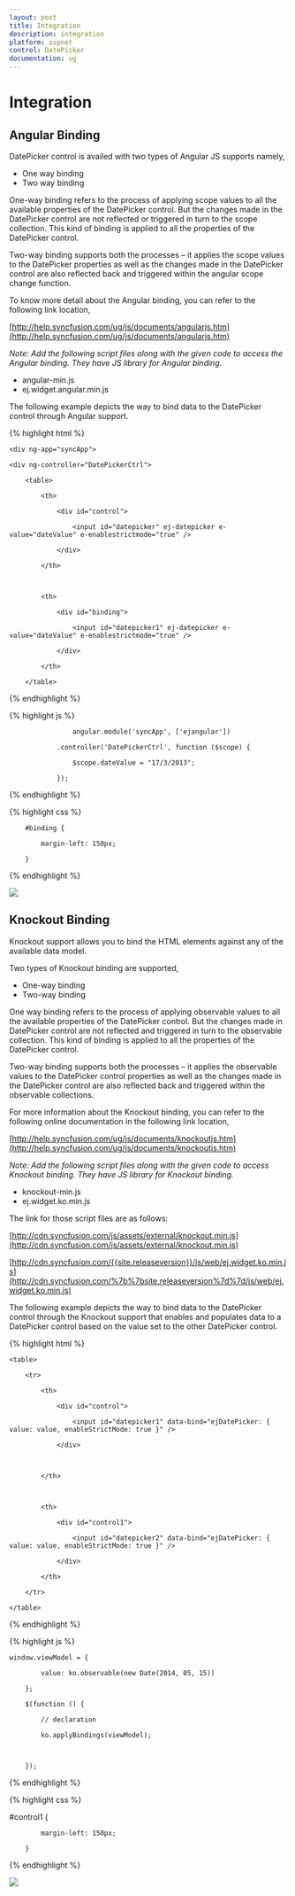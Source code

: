 ```yaml
---
layout: post
title: Integration
description: integration
platform: aspnet
control: DatePicker
documentation: ug
---
```


# Integration

## Angular Binding

DatePicker control is availed with two types of Angular JS supports namely, 

* One way binding
* Two way binding 

One-way binding refers to the process of applying scope values to all the available properties of the DatePicker control. But the changes made in the DatePicker control are not reflected or triggered in turn to the scope collection. This kind of binding is applied to all the properties of the DatePicker control.

Two-way binding supports both the processes – it applies the scope values to the DatePicker properties as well as the changes made in the DatePicker control are also reflected back and triggered within the angular scope change function.

To know more detail about the Angular binding, you can refer to the following link location,

[http://help.syncfusion.com/ug/js/documents/angularjs.htm](http://help.syncfusion.com/ug/js/documents/angularjs.htm)


_Note: Add the following script files along with the given code to access the Angular binding. They have JS library for Angular binding._

* angular-min.js
* ej.widget.angular.min.js

The following example depicts the way to bind data to the DatePicker control through Angular support.

{% highlight html %}

    <div ng-app="syncApp">

    <div ng-controller="DatePickerCtrl">

        <table>

            <th>

                <div id="control">

                    <input id="datepicker" ej-datepicker e-value="dateValue" e-enablestrictmode="true" />

                </div>

            </th>



            <th>

                <div id="binding">

                    <input id="datepicker1" ej-datepicker e-value="dateValue" e-enablestrictmode="true" />

                </div>

            </th>

        </table>

</div>

</div>





{% endhighlight %}



{% highlight js %}

                    angular.module('syncApp', ['ejangular'])

                .controller('DatePickerCtrl', function ($scope) {

                    $scope.dateValue = "17/3/2013";

                });





{% endhighlight %}





{% highlight css %}

        #binding {

            margin-left: 150px;

        }





{% endhighlight %}





![](Integration_images/Integration_img2.png) 



## Knockout Binding

Knockout support allows you to bind the HTML elements against any of the available data model.

Two types of Knockout binding are supported,

* One-way binding
* Two-way binding

One way binding refers to the process of applying observable values to all the available properties of the DatePicker control. But the changes made in DatePicker control are not reflected and triggered in turn to the observable collection. This kind of binding is applied to all the properties of the DatePicker control.

Two-way binding supports both the processes – it applies the observable values to the DatePicker control properties as well as the changes made in the DatePicker control are also reflected back and triggered within the observable collections. 

For more information about the Knockout binding, you can refer to the following online documentation in the following link location,

[http://help.syncfusion.com/ug/js/documents/knockoutjs.htm](http://help.syncfusion.com/ug/js/documents/knockoutjs.htm)


_Note: Add the following script files along with the given code to access Knockout binding. They have JS library for Knockout binding._

* knockout-min.js
* ej.widget.ko.min.js

The link for those script files are as follows:

[http://cdn.syncfusion.com/js/assets/external/knockout.min.js](http://cdn.syncfusion.com/js/assets/external/knockout.min.js)

[http://cdn.syncfusion.com/{{site.releaseversion}}/js/web/ej.widget.ko.min.js](http://cdn.syncfusion.com/%7b%7bsite.releaseversion%7d%7d/js/web/ej.widget.ko.min.js)

The following example depicts the way to bind data to the DatePicker control through the Knockout support that enables and populates data to a DatePicker control based on the value set to the other DatePicker control.

{% highlight html %}

    <table>

        <tr>

            <th>

                <div id="control">

                    <input id="datepicker1" data-bind="ejDatePicker: { value: value, enableStrictMode: true }" />

                </div>



            </th>



            <th>

                <div id="control1">

                    <input id="datepicker2" data-bind="ejDatePicker: { value: value, enableStrictMode: true }" />

                </div>

            </th>

        </tr>

    </table>





{% endhighlight %}





{% highlight js %}

    window.viewModel = {

            value: ko.observable(new Date(2014, 05, 15))

        };

        $(function () {

            // declaration

            ko.applyBindings(viewModel);



        });





{% endhighlight %}





{% highlight css %}

 #control1 {

            margin-left: 150px;

        }





{% endhighlight %}













![](Integration_images/Integration_img4.png) 





